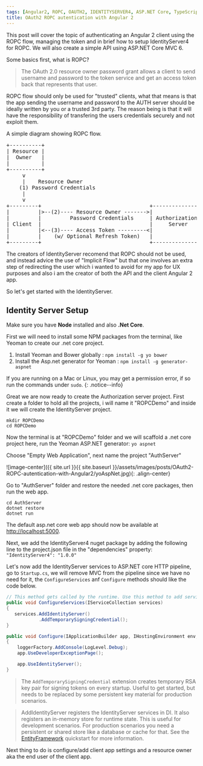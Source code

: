 ```yaml
---
tags: [Angular2, ROPC, OAUTH2, IDENTITYSERVER4, ASP.NET Core, TypeScript]
title: OAuth2 ROPC autentication with Angular 2 
---
```


This post will cover the topic of authenticating an Angular 2 client using the ROPC flow, managing the token
and in brief how to setup IdentityServer4 for ROPC.
We will also create a simple API using ASP.NET Core MVC 6.
<!--more-->
Some basics first, what is ROPC?

> The OAuth 2.0 resource owner password grant allows a client to send username and password
> to the token service and get an access token back that represents that user.

ROPC flow should only be used for "trusted" clients,
what that means is that the app sending the username and password to the AUTH server should be
ideally written by you or a trusted 3rd party.
The reason being is that it will have the responsibility of transfering the users credentials securely
and not exploit them.

A simple diagram showing ROPC flow.

<pre>
+----------+
| Resource |
|  Owner   |
|          |
+----------+
     v
     |    Resource Owner
    (1) Password Credentials
     |
     v
+---------+                                  +---------------+
|         |&gt;--(2)---- Resource Owner -------&gt;|               |
|         |         Password Credentials     | Authorization |
| Client  |                                  |     Server    |
|         |&lt;--(3)---- Access Token ---------&lt;|               |
|         |    (w/ Optional Refresh Token)   |               |
+---------+                                  +---------------+
</pre>

The creators of IdentityServer recomend that ROPC should not be used, and instead advice the use
of "Implicit Flow" but that one involves an extra step of redirecting the user which i wanted to avoid
for my app for UX purposes and also i am the creator of both the API and the client Angular 2 app.

So let's get started with the IdentityServer.

## Identity Server Setup

Make sure you have **Node** installed and also **.Net Core**.

First we will need to install some NPM packages from the terminal, like Yeoman to create our .net core project.

 1. Install Yeoman and Bower globally : `npm install -g yo bower`
 2. Install the Asp.net generator for Yeoman : `npm install -g generator-aspnet`

If you are running on a Mac or Linux, you may get a permission error, if so run the commands under `sudo`.
{: .notice--info}

Great we are now ready to create the Authorization server project.
First create a folder to hold all the projects, i will name it "ROPCDemo" and inside it we will create the
IdentityServer project.

```
mkdir ROPCDemo
cd ROPCDemo
```

Now the terminal is at "ROPCDemo" folder and we will scaffold a .net core project here, run the Yeoman ASP.NET generator:
`yo aspnet`

Choose "Empty Web Application", next name the project "AuthServer"

![image-center]({{ site.url }}{{ site.baseurl }}/assets/images/posts/OAuth2-ROPC-autentication-with-Angular2/yoAspNet.jpg){: .align-center}

Go to "AuthServer" folder and restore the needed .net core packages, then run the web app.

```
cd AuthServer
dotnet restore
dotnet run
```

The default asp.net core web app should now be available at [http://localhost:5000](http://localhost:5000).

Next, we add the IdentityServer4 nuget package by adding the following line to the project.json file in the "dependencies" property: `"IdentityServer4": "1.0.0"`

Let's now add the IdentityServer services to ASP.NET core HTTP pipeline, go to `Startup.cs`,
we will remove MVC from the pipeline since we have no need for it,
the `ConfigureServices` anf `Configure`  methods should like the code below.


``` csharp
// This method gets called by the runtime. Use this method to add services to the container.
public void ConfigureServices(IServiceCollection services)
{ 
   services.AddIdentityServer()
            .AddTemporarySigningCredential();
}

public void Configure(IApplicationBuilder app, IHostingEnvironment env, ILoggerFactory loggerFactory)
{
    loggerFactory.AddConsole(LogLevel.Debug);
    app.UseDeveloperExceptionPage();

    app.UseIdentityServer();
}
```

> The `AddTemporarySigningCredential` extension creates temporary RSA key pair for signing tokens on every startup.
> Useful to get started, but needs to be replaced by some persistent key material for production scenarios.

> AddIdentityServer registers the IdentityServer services in DI. It also registers an in-memory store for runtime state.
> This is useful for development scenarios.
> For production scenarios you need a persistent or shared store like a database or cache for that.
> See the [EntityFramework](https://identityserver4.readthedocs.io/en/release/quickstarts/8_entity_framework.html#refentityframeworkquickstart) quickstart for more information.

Next thing to do is configure/add client app settings and a resource owner aka the end user of the client app.

